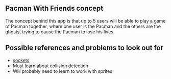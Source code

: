 ## Pacman With Friends concept
The concept behind this app is that up to 5 users will be able to play a game of Pacman together, where one user is the Pacman and the others are the ghosts, trying to cause the Pacman to lose his lives.

## Possible references and problems to look out for
- [sockets](https://socket.io/)
- Must learn about collision detection
- Will probably need to learn to work with sprites